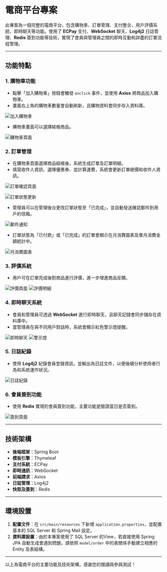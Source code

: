 # 電商平台專案

此專案為一個完整的電商平台，包含購物車、訂單管理、支付整合、用戶評價系統、即時聊天等功能。使用了 **ECPay** 支付、**WebSocket** 聊天、**Log4j2** 日誌管理、**Redis** 簽到功能等技術，實現了會員與管理員之間的即時互動和詳盡的訂單流程管理。

---

## 功能特點

### 1. 購物車功能
- 點擊「加入購物車」按鈕會觸發 `onclick` 事件，並使用 **Axios** 將商品加入購物車。
- 畫面右上角的購物車數量會自動刷新，且購物資料會同步存入資料庫。

![加入購物車](https://github.com/user-attachments/assets/57edaace-31d5-458e-85b7-ebf71d294e5e)

- 購物車畫面可以選擇結帳商品。

![購物車頁面](https://github.com/user-attachments/assets/93a2cda1-5f36-4888-8bea-1eba8c658f35)

### 2. 訂單管理
- 在購物車頁面選擇商品結帳後，系統生成訂單及訂單明細。
- 填寫收件人資訊、選擇優惠券、並計算運費，系統會更新訂單總價和收件人資訊。

![訂單確認頁面](https://github.com/user-attachments/assets/4dda947f-e068-49d3-8f47-5368bb0c51d0)

![訂單狀態更新](https://github.com/user-attachments/assets/75f4eaf4-6a81-4cb2-af6d-6a4f24cb0636)

- 管理員可以在管理後台更改訂單狀態至「已完成」，並自動發送確認郵件到用戶的信箱。

![郵件通知](https://github.com/user-attachments/assets/9be19f1c-7f57-4503-bf46-968f14b0e901)

- 訂單狀態為「已付款」或「已完成」的訂單會顯示在月消費圖表及單月消費金額統計中。

![月消費圖表](https://github.com/user-attachments/assets/ee391a83-cd3d-4e6e-9ef5-885ccab5f5d8)

### 3. 評價系統
- 用戶可在訂單完成後對商品進行評價，進一步增進商品反饋。
  
![評價頁面](https://github.com/user-attachments/assets/017d6945-a182-4cbc-b462-c0ac36b2f2f2)
![評價明細](https://github.com/user-attachments/assets/a143c57c-e070-4c59-820b-dec632ef3afd)

### 4. 即時聊天系統
- 會員和管理員可透過 **WebSocket** 進行即時聊天，且聊天記錄會同步儲存在資料庫中。
- 當管理員在與不同用戶對話時，系統會顯示紅色警示燈提醒。

![即時聊天](https://github.com/user-attachments/assets/e36e61e5-6c42-41a7-b000-6b4cc151b93e)
![警示燈](https://github.com/user-attachments/assets/ad2fe7c3-1485-4e45-a6f1-50c7296d404a)

### 5. 日誌紀錄
- 使用 **Log4j2** 紀錄會員登錄資訊，並輸出為日誌文件，以便後續分析使用者行為和系統運作狀況。

![日誌紀錄](https://github.com/user-attachments/assets/ea7f2db2-c463-4e69-b924-a1cf7c64571e)

### 6. 會員簽到功能
- 使用 **Redis** 實現的會員簽到功能，主要功能是驗證當日是否簽到。

![簽到頁面](https://github.com/user-attachments/assets/92c2ea72-34ca-40ad-8d01-f57899104996)

---

## 技術架構

- **後端框架**：Spring Boot
- **模板引擎**：Thymeleaf
- **支付系統**：ECPay
- **即時通訊**：WebSocket
- **前端請求**：Axios
- **日誌管理**：Log4j2
- **快取及簽到**：Redis

---

## 環境設置

1. **配置文件**：在 `src/main/resources` 下新增 `application.properties`，並配置基本的 SQL Server 和 Spring Mail 設定。
2. **資料庫設置**：由於本專案使用了 SQL Server 的View，若直接使用 Spring JPA 自動生成會遇到問題，請依照 `model/order` 中的表關係手動建立相應的 Entity 及表結構。
   
---

以上為電商平台的主要功能及技術架構，感謝您的閱讀與參與測試！
